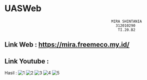 # UASWeb
```
                                                 MIRA SHINTANIA
                                                   312010290
                                                    TI.20.B2
```
## Link Web : https://mira.freemeco.my.id/
## Link Youtube :

Hasil :
![1](https://user-images.githubusercontent.com/72985112/178989050-84aa8267-52f7-4aa8-b1b6-e74317a0b3a3.png)
![2](https://user-images.githubusercontent.com/72985112/178989061-b44b133a-5b94-4e4b-995a-376556682a1b.png)
![3](https://user-images.githubusercontent.com/72985112/178989064-8402d9de-a84d-49d8-90c0-4a3b75e8b553.png)
![4](https://user-images.githubusercontent.com/72985112/178989066-a62ce9be-9f65-4639-b52a-5feb84384907.png)
![5](https://user-images.githubusercontent.com/72985112/178989072-ec44a3ec-4f1a-4097-8d68-6b7d1c599f60.png)
